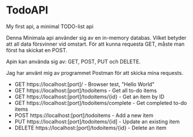 # TodoAPI
My first api, a minimal TODO-list api

Denna Minimala api använder sig av en in-memory databas. Vilket betyder att all data försvinner vid omstart.
För att kunna requesta GET, måste man först ha skickat en POST.

Apin kan använda sig av: GET, POST, PUT och DELETE.


Jag har använt mig av programmet Postman för att skicka mina requests.

- GET https://localhost:[port]/ - Browser test, "Hello World"
- GET https://localhost:[port]/todoitems  - Get all to-do items
- GET https://localhost:[port]/todoitems/{id} - Get an item by ID
- GET https://localhost:[port]/todoitems/complete - Get completed to-do items
- POST https://localhost:[port]/todoitems - 	Add a new item
- PUT https://localhost:[port]/todoitems/{id] - Update an existing item
- DELETE https://localhost:[port]/todoitems/{id}  - Delete an item 



